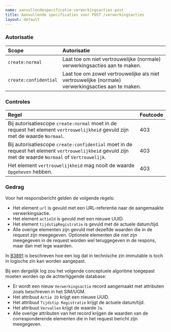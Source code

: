 ```yaml
---
name: aanvullendespecificatie-verwerkingsacties-post
title: Aanvullende specificaties voor POST /verwerkingsacties
layout: default
---
```


### Autorisatie

| Scope | Autorisatie | 
| :---- | :---- |
| `create:normal` | Laat toe om niet vertrouwelijke (normale) verwerkingsacties aan te maken. |
| `create:confidential` | Laat toe om zowel vertrouwelijke als niet vertrouwelijke (normale) verwerkingsacties aan te maken. |

### Controles

| Regel | Foutcode |
| :---- | :---- |
| Bij autorisatiescope `create:normal` moet in de request het element `vertrouwelijkheid` gevuld zijn met de waarde `Normaal`. | 403 |
| Bij autorisatiescope `create:confidential` moet in de request het element `vertrouwelijkheid` gevuld zijn met de waarde `Normaal` of `Vertrouwelijk`. | 403 |
| Het element `vertrouwelijkheid` mag nooit de waarde `Opgeheven` hebben. | 403 | <!-- we kunnen dit ook afdwingen in de OAS, maar dat wordt het schema niet mooier van -->

### Gedrag
Voor het responsbericht gelden de volgende regels:
* Het element `url` is gevuld met een URL-referentie naar de aangemaakte verwerkingsactie.
* Het element `actieId` is gevuld met een nieuwe UUID.
* Het element `tijdstipRegistratie` is gevuld met de actuele datum/tijd.
* Alle overige elementen zijn gevuld met dezelfde waarden die in de request zijn meegegeven. Optionele elementen die niet zijn meegegeven in de request worden wel teruggegeven in de respons, maar dan met lege waarden.

In [B3891](../achtergronddocumentatie/ontwerp/artefacten/3891.md) is beschreven hoe een log dat in technische zin immutable is toch in logische zin kan worden aangepast.

Bij een dergelijk log zou het volgende conceptuele algoritme toegepast moeten worden op de achterliggende database:
* Er wordt een nieuw `Verwerkingsactie` record aangemaakt met attributen zoals beschreven in het SIM/UGM.
* Het attribuut `Actie ID` krijgt een nieuwe UUID.
* Het attribuut `Tijdstip Registratie` krijgt de actuele datum/tijd.
* Het attribuut `Vervallen` krijgt de waarde `Ja`.
* Alle overige attributen van het record krijgen de waarden van de corresponderende elementen die in het request bericht zijn meegegeven.
